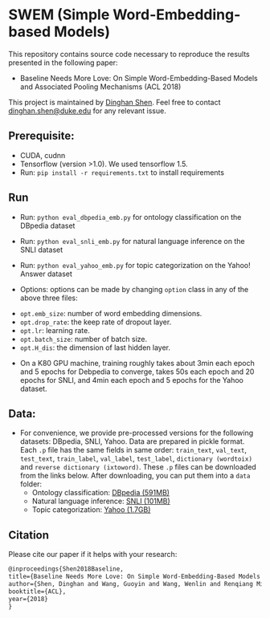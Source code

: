 # SWEM (Simple Word-Embedding-based Models)

This repository contains source code necessary to reproduce the results presented in the following paper:
* Baseline Needs More Love: On Simple Word-Embedding-Based Models and Associated Pooling Mechanisms (ACL 2018)

This project is maintained by [Dinghan Shen](https://sites.google.com/view/dinghanshen). Feel free to contact dinghan.shen@duke.edu for any relevant issue.

## Prerequisite: 
* CUDA, cudnn
* Tensorflow (version >1.0). We used tensorflow 1.5.
* Run: `pip install -r requirements.txt` to install requirements


## Run 
* Run: `python eval_dbpedia_emb.py` for ontology classification on the DBpedia dataset
* Run: `python eval_snli_emb.py` for natural language inference on the SNLI dataset
* Run: `python eval_yahoo_emb.py` for topic categorization on the Yahoo! Answer dataset

* Options: options can be made by changing `option` class in any of the above three files: 
- `opt.emb_size`: number of word embedding dimensions.
- `opt.drop_rate`: the keep rate of dropout layer.
- `opt.lr`: learning rate.
- `opt.batch_size`: number of batch size.
- `opt.H_dis`: the dimension of last hidden layer.

* On a K80 GPU machine, training roughly takes about 3min each epoch and 5 epochs for Debpedia to converge, takes 50s each epoch and 20 epochs for SNLI, and 4min each epoch and 5 epochs for the Yahoo dataset.

## Data: 
* For convenience, we provide pre-processed versions for the following datasets: DBpedia, SNLI, Yahoo. Data are prepared in pickle format. Each `.p` file has the same fields in same order: `train_text`, `val_text`, `test_text`, `train_label`, `val_label`, `test_label`, `dictionary (wordtoix)` and `reverse dictionary (ixtoword)`. These `.p` files can be downloaded from the links below. After downloading, you can put them into a `data` folder:
	* Ontology classification: [DBpedia (591MB)](https://drive.google.com/open?id=1EBmMise0LQu0QpO7T4a32WMFuTxAb6T0)
	* Natural language inference: [SNLI (101MB)](https://drive.google.com/open?id=1M13UswHThZYt-ARrHg6sN7Dlel-d6BB3)
	* Topic categorization: [Yahoo (1.7GB)](https://drive.google.com/open?id=1Dorz_CWZkHHpojVS4K4YUEhhczVLQgRc)


## Citation 
Please cite our paper if it helps with your research:

```latex
@inproceedings{Shen2018Baseline, 
title={Baseline Needs More Love: On Simple Word-Embedding-Based Models and Associated Pooling Mechanisms}, 
author={Shen, Dinghan and Wang, Guoyin and Wang, Wenlin and Renqiang Min, Martin and Su, Qinliang and Zhang, Yizhe and Li, Chunyuan and Henao, Ricardo and Carin, Lawrence}, 
booktitle={ACL}, 
year={2018} 
}
```


